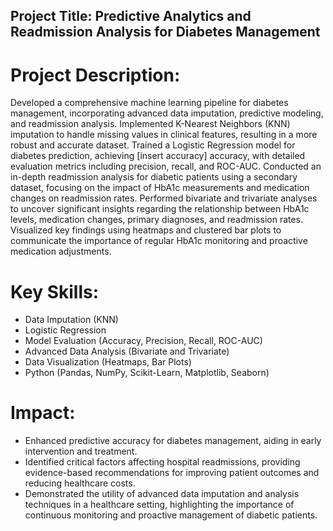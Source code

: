 ## Project Title: Predictive Analytics and Readmission Analysis for Diabetes Management
# Project Description:

Developed a comprehensive machine learning pipeline for diabetes management, incorporating advanced data imputation, predictive modeling, and readmission analysis.
Implemented K-Nearest Neighbors (KNN) imputation to handle missing values in clinical features, resulting in a more robust and accurate dataset.
Trained a Logistic Regression model for diabetes prediction, achieving [insert accuracy] accuracy, with detailed evaluation metrics including precision, recall, and ROC-AUC.
Conducted an in-depth readmission analysis for diabetic patients using a secondary dataset, focusing on the impact of HbA1c measurements and medication changes on readmission rates.
Performed bivariate and trivariate analyses to uncover significant insights regarding the relationship between HbA1c levels, medication changes, primary diagnoses, and readmission rates.
Visualized key findings using heatmaps and clustered bar plots to communicate the importance of regular HbA1c monitoring and proactive medication adjustments.
# Key Skills:

- Data Imputation (KNN)
- Logistic Regression
- Model Evaluation (Accuracy, Precision, Recall, ROC-AUC)
- Advanced Data Analysis (Bivariate and Trivariate)
- Data Visualization (Heatmaps, Bar Plots)
- Python (Pandas, NumPy, Scikit-Learn, Matplotlib, Seaborn)
# Impact:

- Enhanced predictive accuracy for diabetes management, aiding in early intervention and treatment.
- Identified critical factors affecting hospital readmissions, providing evidence-based recommendations for improving patient outcomes and reducing healthcare costs.
- Demonstrated the utility of advanced data imputation and analysis techniques in a healthcare setting, highlighting the importance of continuous monitoring and proactive management of diabetic patients.
